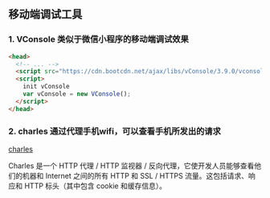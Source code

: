 ## 移动端调试工具

### 1.  VConsole 类似于微信小程序的移动端调试效果

``` html
<head>
  <!-- ... -->
  <script src="https://cdn.bootcdn.net/ajax/libs/vConsole/3.9.0/vconsole.min.js"></script>
  <script>
    init vConsole
    var vConsole = new VConsole();
  </script>
</head>
```

### 2.  charles 通过代理手机wifi，可以查看手机所发出的请求
[charles](https://www.charlesproxy.com)

Charles 是一个 HTTP 代理 / HTTP 监视器 / 反向代理，它使开发人员能够查看他们的机器和 Internet 之间的所有 HTTP 和 SSL / HTTPS 流量。这包括请求、响应和 HTTP 标头（其中包含 cookie 和缓存信息）。